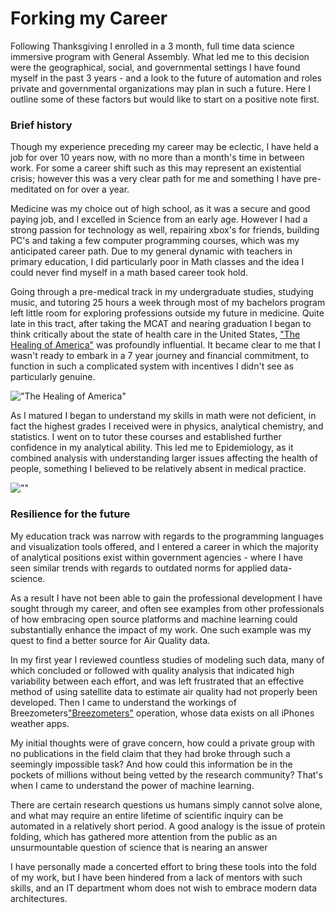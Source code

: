 
# Forking my Career

Following Thanksgiving I enrolled in a 3 month, full time data science immersive program with General Assembly. What led me to this decision were the geographical, social, and governmental settings I have found myself in the past 3 years - and a look to the future of automation and roles private and governmental organizations may plan in such a future. Here I outline some of these factors but would like to start on a positive note first.


### Brief history
Though my experience preceding my career may be eclectic, I have held a job for over 10 years now, with no more than a month's time in between work. For some a career shift such as this may represent an existential crisis; however this was a very clear path for me and something I have pre-meditated on for over a year.

Medicine was my choice out of high school, as it was a secure and good paying job, and I excelled in Science from an early age. However I had a strong passion for technology as well, repairing xbox's for friends, building PC's and taking a few computer programming courses, which was my anticipated career path. Due to my general dynamic with teachers in primary education, I did particularly poor in Math classes and the idea I could never find myself in a math based career took hold.

Going through a pre-medical track in my undergraduate studies, studying music, and tutoring 25 hours a week through most of my bachelors program left little room for exploring professions outside my future in medicine. Quite late in this tract, after taking the MCAT and nearing graduation I began to think critically about the state of health care in the United States, ["The Healing of America"](https://en.wikipedia.org/wiki/The_Healing_of_America "") was profoundly influential. It became clear to me that I wasn't ready to embark in a 7 year journey and financial commitment, to function in such a complicated system with incentives I didn't see as particularly genuine.

 !["The Healing of America"](https://i.gr-assets.com/images/S/compressed.photo.goodreads.com/books/1413752130l/7951815.jpg)



As I matured I began to understand my skills in math were not deficient, in fact the highest grades I received were in physics, analytical chemistry, and statistics. I went on to tutor these courses and established further confidence in my analytical ability. This led me to Epidemiology, as it combined analysis with understanding larger issues affecting the health of people, something I believed to be relatively absent in medical practice.



![""](https://www.thoughtco.com/thmb/rKoYLSBFBWZAbHrgxOyWqFuVyRQ=/4911x2762/smart/filters:no_upscale()/maslow-s-hierarchy-of-needs--scalable-vector-illustration-655400474-5c6a47f246e0fb000165cb0a.jpg)




### Resilience for the future
My education track was narrow with regards to the programming languages and visualization tools offered, and I entered a career in which the majority of analytical positions exist within government agencies - where I have seen similar trends with regards to outdated norms for applied data-science.

As a result I have not been able to gain the professional development I have sought through my career, and often see examples from other professionals of how embracing open source platforms and machine learning could substantially enhance the impact of my work. One such example was my quest to find a better source for Air Quality data.

In my first year I reviewed countless studies of modeling such data, many of which concluded or followed with quality analysis that indicated high variability between each effort, and was left frustrated that an effective method of using satellite data to estimate air quality had not properly been developed. Then I came to understand the workings of Breezometers["Breezometers"](https://en.wikipedia.org/wiki/The_Healing_of_America "") operation, whose data exists on all iPhones weather apps.

My initial thoughts were of grave concern, how could a private group with no publications in the field claim that they had broke through such a seemingly impossible task? And how could this information be in the pockets of millions without being vetted by the research community? That's when I came to understand the power of machine learning.

There are certain research questions us humans simply cannot solve alone, and what may require an entire lifetime of scientific inquiry can be automated in a relatively short period. A good analogy is the issue of protein folding, which has gathered more attention from the public as an unsurmountable question of science that is nearing an answer

I have personally made a concerted effort to bring these tools into the fold of my work, but I have been hindered from a lack of mentors with such skills, and an IT department whom does not wish to embrace modern data architectures.
